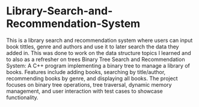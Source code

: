 # Library-Search-and-Recommendation-System
This is a library search and recommendation system where users can input book tittles, genre and authors and use it to later search the data they added in. This was done to work on the data structure topics I learned and to also as a refresher on trees
Binary Tree Search and Recommendation System: A C++ program implementing a binary tree to manage a library of books. Features include adding books, searching by title/author, recommending books by genre, and displaying all books. The project focuses on binary tree operations, tree traversal, dynamic memory management, and user interaction with test cases to showcase functionality.
